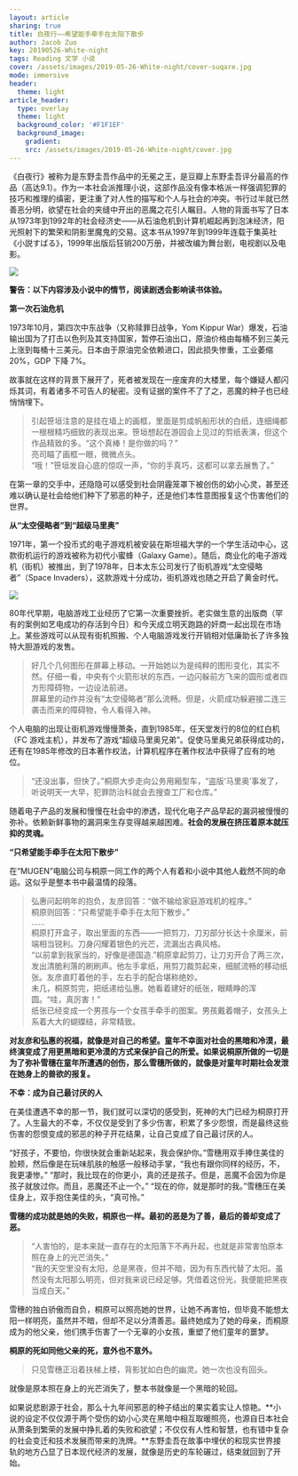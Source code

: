 ```yaml
---
layout: article
sharing: true
title: 白夜行——希望能手牵手在太阳下散步
author: Jacob Zuo
key: 20190526-White-night
tags: Reading 文学 小说
cover: /assets/images/2019-05-26-White-night/cover-suqare.jpg
mode: immersive
header:
  theme: light
article_header:
  type: overlay
  theme: light
  background_color: '#F1F1EF'
  background_image: 
    gradient: 
    src: /assets/images/2019-05-26-White-night/cover.jpg
---
```


《白夜行》被称为是东野圭吾作品中的无冕之王，是豆瓣上东野圭吾评分最高的作品（高达9.1）。作为一本社会派推理小说，这部作品没有像本格派一样强调犯罪的技巧和推理的缜密，更注重了对人性的描写和个人与社会的冲突。书行过半就已然善恶分明，欲望在社会的夹缝中开出的恶魔之花引人瞩目。人物的背面书写了日本从1973年到1992年的社会经济史——从石油危机到计算机崛起再到泡沫经济，阳光照射下的繁荣和阴影里魔鬼的交易。这本书从1997年到1999年连载于集英社《小説すばる》，1999年出版后狂销200万册，并被改编为舞台剧，电视剧以及电影。

![]({{site.url}}/assets/images/2019-05-26-White-night/cover-clear.jpg)

<!--more-->

**警告：以下内容涉及小说中的情节，阅读剧透会影响读书体验。**

**第一次石油危机**

1973年10月，第四次中东战争（又称赎罪日战争，Yom Kippur War）爆发，石油输出国为了打击以色列及其支持国家，暂停石油出口，原油价格由每桶不到三美元上涨到每桶十三美元。日本由于原油完全依赖进口，因此损失惨重，工业萎缩 20%，GDP 下降 7%。

故事就在这样的背景下展开了，死者被发现在一座废弃的大楼里，每个嫌疑人都闪烁其词，有着诸多不可告人的秘密。没有证据的案件不了了之，恶魔的种子也已经悄悄埋下。

> 引起笹垣注意的是挂在墙上的画框，里面是剪成帆船形状的白纸，连细绳都一根根精巧细致的表现出来。笹垣想起在游园会上见过的剪纸表演，但这个作品精致的多。“这个真棒！是你做的吗？”  
> 亮司瞄了画框一眼，微微点头。  
> “哦！”笹垣发自心底的惊叹一声，“你的手真巧，这都可以拿去展售了。”

在第一章的交手中，还隐隐可以感受到社会阴霾笼罩下被创伤的幼小心灵，甚至还难以确认是社会给他们种下了邪恶的种子，还是他们本性意图报复这个伤害他们的世界。

**从“太空侵略者”到“超级马里奥”**

1971年，第一个投币式的电子游戏机被安装在斯坦福大学的一个学生活动中心，这款街机运行的游戏被称为初代小蜜蜂（Galaxy Game）。随后，商业化的电子游戏机（街机）被推出，到了1978年，日本太东公司发行了街机游戏“太空侵略者”（Space Invaders），这款游戏十分成功，街机游戏也随之开启了黄金时代。

![]({{site.url}}/assets/images/2019-05-26-White-night/Space-Invaders.jpg)

80年代早期，电脑游戏工业经历了它第一次重要挫折。老实做生意的出版商（罕有的案例如艺电成功的存活到今日）和今天成立明天跑路的奸商一起出现在市场上。某些游戏可以从现有街机照搬、个人电脑游戏发行开销相对低廉助长了许多独特大胆游戏的发售。

> 好几个几何图形在屏幕上移动。一开始她以为是纯粹的图形变化，其实不然。仔细一看，中央有个火箭形状的东西，一边闪躲前方飞来的圆形或者四方形障碍物，一边设法前进。  
> 屏幕里的动作并没有“太空侵略者”那么流畅。但是，火箭成功躲避接二连三袭击而来的障碍物，令人看得入神。

个人电脑的出现让街机游戏慢慢萧条，直到1985年，任天堂发行的8位的红白机（FC 游戏主机），并发布了游戏“超级马里奥兄弟”。促使马里奥兄弟获得成功的，还有在1985年修改的日本著作权法，计算机程序在著作权法中获得了应有的地位。

> “还没出事，但快了。”桐原大步走向公务用厢型车，“盗版‘马里奥’事发了，听说明天一大早，犯罪防治科就会去搜查工厂和仓库。”

随着电子产品的发展和慢慢在社会中的渗透，现代化电子产品早起的漏洞被慢慢的弥补。依赖新鲜事物的漏洞来生存变得越来越困难。**社会的发展在挤压着原本就压抑的灵魂。**

**“只希望能手牵手在太阳下散步”**

在“MUGEN”电脑公司与桐原一同工作的两个人有着和小说中其他人截然不同的命运。这似乎是整本书中最温情的段落。

> 弘惠问起明年的抱负，友彦回答：“做不输给家庭游戏机的程序。”  
> 桐原则回答：“只希望能手牵手在太阳下散步。”  
> ……  
> 桐原打开盒子，取出里面的东西——一把剪刀，刀刃部分长达十余厘米，前端相当锐利。刀身闪耀着银色的光芒，流漏出古典风格。  
> “以前拿到我家当的，好像是德国造.”桐原拿起剪刀，让刀刃开合了两三次，发出清脆利落的刷刷声。他左手拿纸，用剪刀裁剪起来，细腻流畅的移动纸张。友彦直盯着他的手，左右手的配合堪称绝妙。  
> 未几，桐原剪完，把纸递给弘惠。她看着建好的纸张，眼睛睁的浑圆。“哇，真厉害！”  
> 纸张已经变成一个男孩与一个女孩手牵手的图案。男孩戴着帽子，女孩头上系着大大的蝴蝶结，非常精致。  

**对友彦和弘惠的祝福，就像是对自己的希望。童年不幸面对社会的黑暗和冷漠，最终演变成了用更黑暗和更冷漠的方式来保护自己的所爱。如果说桐原所做的一切是为了弥补雪穗在童年所遭遇的创伤，那么雪穗所做的，就像是对童年时期社会发泄在她身上的兽欲的报复。**

**不幸：成为自己最讨厌的人**

在美佳遭遇不幸的那一节，我们就可以深切的感受到，死神的大门已经为桐原打开了。人生最大的不幸，不仅仅是受到了多少伤害，积累了多少怨恨，而是最终这些伤害的怨恨变成的邪恶的种子开花结果，让自己变成了自己最讨厌的人。

“好孩子，不要怕，你很快就会重新站起来，我会保护你。”雪穗用双手捧住美佳的脸颊，然后像是在玩味肌肤的触感一般移动手掌，“我也有跟你同样的经历，不，我更凄惨。”
“那时，我比现在的你更小，真的还是孩子。但是，恶魔不会因为你是孩子就放过你。而且，恶魔还不止一个。”
“现在的你，就是那时的我。”雪穗压在美佳身上，双手抱住美佳的头，“真可怜。”

**雪穗的成功就是她的失败，桐原也一样。最初的恶是为了善，最后的善却变成了恶。**

> “人害怕的，是本来就一直存在的太阳落下不再升起，也就是非常害怕原本照在身上的光芒消失。”  
> “我的天空里没有太阳，总是黑夜，但并不暗，因为有东西代替了太阳。虽然没有太阳那么明亮，但对我来说已经足够。凭借着这份光，我便能把黑夜当成白天。”

雪穗的独白骄傲而自负，桐原可以照亮她的世界，让她不再害怕，但毕竟不能想太阳一样明亮，虽然并不暗，但却不足以分清善恶。最终她成为了她的母亲，而桐原成为的他父亲，他们携手伤害了一个无辜的小女孩，重塑了他们童年的噩梦。

**桐原的死如同他父亲的死，意外也不意外。**

> 只见雪穗正沿着扶梯上楼，背影犹如白色的幽灵。她一次也没有回头。

就像是原本照在身上的光芒消失了，整本书就像是一个黑暗的轮回。

如果说悲剧源于社会，那么十九年间邪恶的种子结出的果实着实让人惊艳。**小说的设定不仅仅源于两个受伤的幼小心灵在黑暗中相互取暖照亮，也源自日本社会从萧条到繁荣的发展中挣扎着的失败和欲望；不仅仅有人性和智慧，也有错中复杂的社会变迁和技术发展而带来的洗牌。**东野圭吾在故事中埋伏的和现实世界接轨的地方凸显了日本现代经济的发展，就像是历史的车轮碾过，结束就回到了开始。




